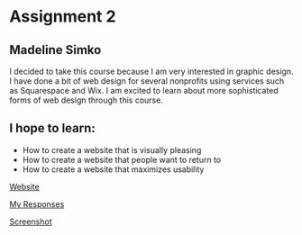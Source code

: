 # Assignment 2
## Madeline Simko

I decided to take this course because I am very interested in graphic design. I have done a bit of web design for several nonprofits using services such as Squarespace and Wix. I am excited to learn about more sophisticated forms of web design through this course.

## I hope to learn:
- How to create a website that is visually pleasing
- How to create a website that people want to return to
- How to create a website that maximizes usability

[Website](https://skilookout.com)

[My Responses](./responses.txt)

[Screenshot](./images/screenshot.png)
